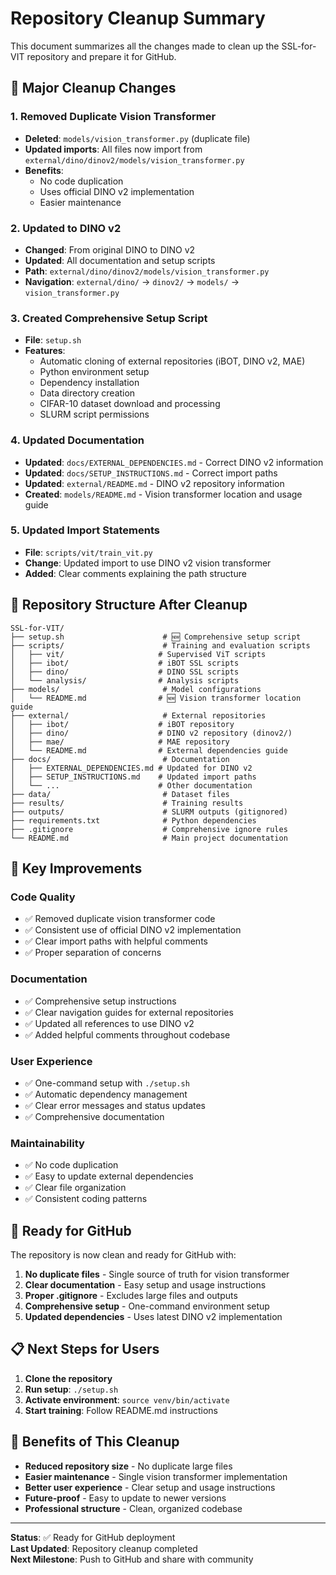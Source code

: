 # Repository Cleanup Summary

This document summarizes all the changes made to clean up the SSL-for-VIT repository and prepare it for GitHub.

## 🧹 Major Cleanup Changes

### 1. **Removed Duplicate Vision Transformer**
- **Deleted**: `models/vision_transformer.py` (duplicate file)
- **Updated imports**: All files now import from `external/dino/dinov2/models/vision_transformer.py`
- **Benefits**: 
  - No code duplication
  - Uses official DINO v2 implementation
  - Easier maintenance

### 2. **Updated to DINO v2**
- **Changed**: From original DINO to DINO v2
- **Updated**: All documentation and setup scripts
- **Path**: `external/dino/dinov2/models/vision_transformer.py`
- **Navigation**: `external/dino/` → `dinov2/` → `models/` → `vision_transformer.py`

### 3. **Created Comprehensive Setup Script**
- **File**: `setup.sh`
- **Features**:
  - Automatic cloning of external repositories (iBOT, DINO v2, MAE)
  - Python environment setup
  - Dependency installation
  - Data directory creation
  - CIFAR-10 dataset download and processing
  - SLURM script permissions

### 4. **Updated Documentation**
- **Updated**: `docs/EXTERNAL_DEPENDENCIES.md` - Correct DINO v2 information
- **Updated**: `docs/SETUP_INSTRUCTIONS.md` - Correct import paths
- **Updated**: `external/README.md` - DINO v2 repository information
- **Created**: `models/README.md` - Vision transformer location and usage guide

### 5. **Updated Import Statements**
- **File**: `scripts/vit/train_vit.py`
- **Change**: Updated import to use DINO v2 vision transformer
- **Added**: Clear comments explaining the path structure

## 📁 Repository Structure After Cleanup

```
SSL-for-VIT/
├── setup.sh                      # 🆕 Comprehensive setup script
├── scripts/                      # Training and evaluation scripts
│   ├── vit/                     # Supervised ViT scripts
│   ├── ibot/                    # iBOT SSL scripts
│   ├── dino/                    # DINO SSL scripts
│   └── analysis/                # Analysis scripts
├── models/                       # Model configurations
│   └── README.md                # 🆕 Vision transformer location guide
├── external/                     # External repositories
│   ├── ibot/                    # iBOT repository
│   ├── dino/                    # DINO v2 repository (dinov2/)
│   ├── mae/                     # MAE repository
│   └── README.md                # External dependencies guide
├── docs/                         # Documentation
│   ├── EXTERNAL_DEPENDENCIES.md # Updated for DINO v2
│   ├── SETUP_INSTRUCTIONS.md    # Updated import paths
│   └── ...                      # Other documentation
├── data/                         # Dataset files
├── results/                      # Training results
├── outputs/                      # SLURM outputs (gitignored)
├── requirements.txt              # Python dependencies
├── .gitignore                    # Comprehensive ignore rules
└── README.md                     # Main project documentation
```

## 🔧 Key Improvements

### **Code Quality**
- ✅ Removed duplicate vision transformer code
- ✅ Consistent use of official DINO v2 implementation
- ✅ Clear import paths with helpful comments
- ✅ Proper separation of concerns

### **Documentation**
- ✅ Comprehensive setup instructions
- ✅ Clear navigation guides for external repositories
- ✅ Updated all references to use DINO v2
- ✅ Added helpful comments throughout codebase

### **User Experience**
- ✅ One-command setup with `./setup.sh`
- ✅ Automatic dependency management
- ✅ Clear error messages and status updates
- ✅ Comprehensive documentation

### **Maintainability**
- ✅ No code duplication
- ✅ Easy to update external dependencies
- ✅ Clear file organization
- ✅ Consistent coding patterns

## 🚀 Ready for GitHub

The repository is now clean and ready for GitHub with:

1. **No duplicate files** - Single source of truth for vision transformer
2. **Clear documentation** - Easy setup and usage instructions
3. **Proper .gitignore** - Excludes large files and outputs
4. **Comprehensive setup** - One-command environment setup
5. **Updated dependencies** - Uses latest DINO v2 implementation

## 📋 Next Steps for Users

1. **Clone the repository**
2. **Run setup**: `./setup.sh`
3. **Activate environment**: `source venv/bin/activate`
4. **Start training**: Follow README.md instructions

## 🎯 Benefits of This Cleanup

- **Reduced repository size** - No duplicate large files
- **Easier maintenance** - Single vision transformer implementation
- **Better user experience** - Clear setup and usage instructions
- **Future-proof** - Easy to update to newer versions
- **Professional structure** - Clean, organized codebase

---

**Status**: ✅ Ready for GitHub deployment  
**Last Updated**: Repository cleanup completed  
**Next Milestone**: Push to GitHub and share with community 